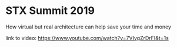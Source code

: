 # STX Summit 2019
How virtual but real architecture can help save your time and money 

link to video: https://www.youtube.com/watch?v=7VIvgZrDrFI&t=1s
